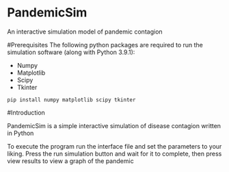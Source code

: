 # PandemicSim
An interactive simulation model of pandemic contagion 

#Prerequisites
The following python packages are required to run the simulation software (along with Python 3.9.1):

- Numpy
- Matplotlib
- Scipy
- Tkinter

```
pip install numpy matplotlib scipy tkinter
```

#Introduction

PandemicSim is a simple interactive simulation of disease contagion written in Python

To execute the program run the interface file and set the parameters to your liking.
Press the run simulation button and wait for it to complete, then press view results to view a graph of the pandemic
